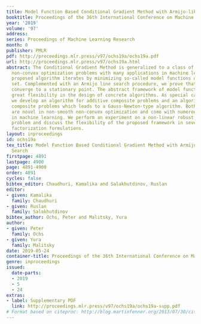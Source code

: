 ```yaml
---
title: Model Function Based Conditional Gradient Method with Armijo-like Line Search
booktitle: Proceedings of the 36th International Conference on Machine Learning
year: '2019'
volume: '97'
address: 
series: Proceedings of Machine Learning Research
month: 0
publisher: PMLR
pdf: http://proceedings.mlr.press/v97/ochs19a/ochs19a.pdf
url: http://proceedings.mlr.press/v97/ochs19a.html
abstract: The Conditional Gradient Method is generalized to a class of non-smooth
  non-convex optimization problems with many applications in machine learning. The
  proposed algorithm iterates by minimizing so-called model functions over the constraint
  set. Complemented with an Armijo line search procedure, we prove that subsequences
  converge to a stationary point. The abstract framework of model functions provides
  great flexibility in the design of concrete algorithms. As special cases, for example,
  we develop an algorithm for additive composite problems and an algorithm for non-linear
  composite problems which leads to a Gauss-Newton-type algorithm. Both instances
  are novel in non-smooth non-convex optimization and come with numerous applications
  in machine learning. We perform an experiment on a non-linear robust regression
  problem and discuss the flexibility of the proposed framework in several matrix
  factorization formulations.
layout: inproceedings
id: ochs19a
tex_title: Model Function Based Conditional Gradient Method with Armijo-like Line
  Search
firstpage: 4891
lastpage: 4900
page: 4891-4900
order: 4891
cycles: false
bibtex_editor: Chaudhuri, Kamalika and Salakhutdinov, Ruslan
editor:
- given: Kamalika
  family: Chaudhuri
- given: Ruslan
  family: Salakhutdinov
bibtex_author: Ochs, Peter and Malitsky, Yura
author:
- given: Peter
  family: Ochs
- given: Yura
  family: Malitsky
date: 2019-05-24
container-title: Proceedings of the 36th International Conference on Machine Learning
genre: inproceedings
issued:
  date-parts:
  - 2019
  - 5
  - 24
extras:
- label: Supplementary PDF
  link: http://proceedings.mlr.press/v97/ochs19a/ochs19a-supp.pdf
# Format based on citeproc: http://blog.martinfenner.org/2013/07/30/citeproc-yaml-for-bibliographies/
---
```

